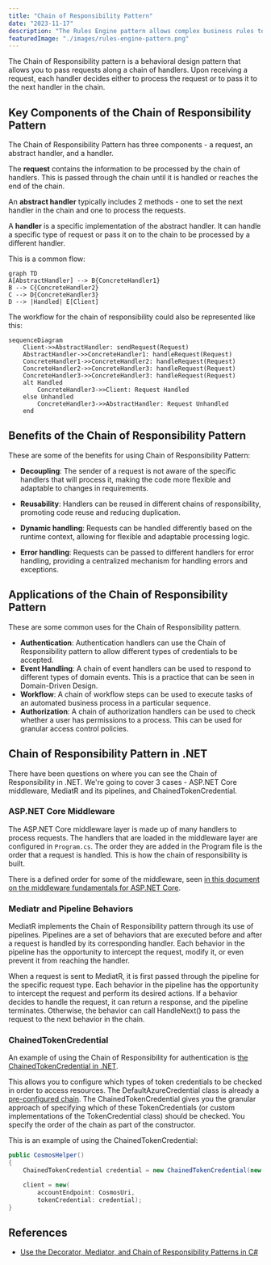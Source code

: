 ```yaml
---
title: "Chain of Responsibility Pattern"
date: "2023-11-17"
description: "The Rules Engine pattern allows complex business rules to be defined, managed, and applied outside of the main application code."
featuredImage: "./images/rules-engine-pattern.png"
---
```


The Chain of Responsibility pattern is a behavioral design pattern that allows you to pass requests along a chain of handlers. Upon receiving a request, each handler decides either to process the request or to pass it to the next handler in the chain.

## Key Components of the Chain of Responsibility Pattern

The Chain of Responsibility Pattern has three components - a request, an abstract handler, and a handler.

The **request** contains the information to be processed by the chain of handlers. This is passed through the chain until it is handled or reaches the end of the chain.

An **abstract handler** typically includes 2 methods - one to set the next handler in the chain and one to process the requests.

A **handler** is a specific implementation of the abstract handler. It can handle a specific type of request or pass it on to the chain to be processed by a different handler.

This is a common flow:

```mermaid
graph TD
A[AbstractHandler] --> B{ConcreteHandler1}
B --> C{ConcreteHandler2}
C --> D{ConcreteHandler3}
D --> |Handled| E[Client]
```

The workflow for the chain of responsibility could also be represented like this:

```mermaid
sequenceDiagram
    Client->>AbstractHandler: sendRequest(Request)
    AbstractHandler->>ConcreteHandler1: handleRequest(Request)
    ConcreteHandler1->>ConcreteHandler2: handleRequest(Request)
    ConcreteHandler2->>ConcreteHandler3: handleRequest(Request)
    ConcreteHandler3->>ConcreteHandler3: handleRequest(Request)
    alt Handled
        ConcreteHandler3->>Client: Request Handled
    else Unhandled
        ConcreteHandler3->>AbstractHandler: Request Unhandled
    end

```

## Benefits of the Chain of Responsibility Pattern

These are some of the benefits for using Chain of Responsibility Pattern:

- **Decoupling**: The sender of a request is not aware of the specific handlers that will process it, making the code more flexible and adaptable to changes in requirements.

- **Reusability**: Handlers can be reused in different chains of responsibility, promoting code reuse and reducing duplication.

- **Dynamic handling**: Requests can be handled differently based on the runtime context, allowing for flexible and adaptable processing logic.

- **Error handling**: Requests can be passed to different handlers for error handling, providing a centralized mechanism for handling errors and exceptions.

## Applications of the Chain of Responsibility Pattern

These are some common uses for the Chain of Responsibility pattern.

- **Authentication**: Authentication handlers can use the Chain of Responsibility pattern to allow different types of credentials to be accepted. 
- **Event Handling**: A chain of event handlers can be used to respond to different types of domain events. This is a practice that can be seen in Domain-Driven Design.
- **Workflow**: A chain of workflow steps can be used to execute tasks of an automated business process in a particular sequence.
- **Authorization**: A chain of authorization handlers can be used to check whether a user has permissions to a process. This can be used for granular access control policies.

## Chain of Responsibility Pattern in .NET

There have been questions on where you can see the Chain of Responsibility in .NET.
We're going to cover 3 cases - ASP.NET Core middleware, MediatR and its pipelines, and ChainedTokenCredential.

### ASP.NET Core Middleware

The ASP.NET Core middleware layer is made up of many handlers to process requests. The handlers that are loaded in the middleware layer are configured in `Program.cs`. The order they are added in the Program file is the order that a request is handled. This is how the chain of responsibility is built.

There is a defined order for some of the middleware, seen [in this document on the middleware fundamentals for ASP.NET Core](https://learn.microsoft.com/en-us/aspnet/core/fundamentals/middleware/?view=aspnetcore-8.0#middleware-order).

### Mediatr and Pipeline Behaviors

MediatR implements the Chain of Responsibility pattern through its use of pipelines. Pipelines are a set of behaviors that are executed before and after a request is handled by its corresponding handler. Each behavior in the pipeline has the opportunity to intercept the request, modify it, or even prevent it from reaching the handler.

When a request is sent to MediatR, it is first passed through the pipeline for the specific request type. Each behavior in the pipeline has the opportunity to intercept the request and perform its desired actions. If a behavior decides to handle the request, it can return a response, and the pipeline terminates. Otherwise, the behavior can call HandleNext() to pass the request to the next behavior in the chain.

### ChainedTokenCredential

An example of using the Chain of Responsibility for authentication is [the ChainedTokenCredential in .NET](https://learn.microsoft.com/en-us/dotnet/api/azure.identity.chainedtokencredential?view=azure-dotnet).

This allows you to configure which types of token credentials to be checked in order to access resources. The DefaultAzureCredential class is already a [pre-configured chain](https://learn.microsoft.com/en-us/dotnet/api/overview/azure/identity-readme?view=azure-dotnet#defaultazurecredential). The ChainedTokenCredential gives you the granular approach of specifying which of these TokenCredentials (or custom implementations of the TokenCredential class) should be checked. You specify the order of the chain as part of the constructor.

This is an example of using the ChainedTokenCredential:

```csharp
public CosmosHelper()
{
    ChainedTokenCredential credential = new ChainedTokenCredential(new AzureCliCredential(),new ManagedIdentityCredential());

    client = new(
        accountEndpoint: CosmosUri,
        tokenCredential: credential);
}
```

## References

- [Use the Decorator, Mediator, and Chain of Responsibility Patterns in C#](https://www.youtube.com/watch?v=eSQHpfaYspw)